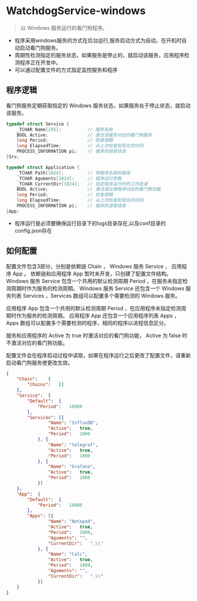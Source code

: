 # WatchdogService-windows
> 以 Windows 服务运行的看门狗程序。

- 程序采用windows服务的方式在后台运行,服务启动方式为自动，在开机时自动启动看门狗服务。
- 周期性检测指定的服务状态，如果服务是停止的，就启动该服务，应用程序检测程序正在开发中。
- 可以通过配置文件的方式指定监控服务和程序


## 程序逻辑

看门狗服务定期获取指定的 Windows 服务状态，如果服务处于停止状态，就启动该服务。

```c
typedef struct Service {
    _TCHAR Name[255];          // 服务名称
    BOOL Active;               // 激活该服务对应的看门狗服务
    long Period;               // 检查周期
    long ElapsedTime;          // 从上次检查到现在的时间
    PROCESS_INFORMATION pi;    // 服务的进程信息
}Srv;

typedef struct Application {
    _TCHAR Path[1024];         // 带程序名称的路径
    _TCHAR Aguments[1024];     // 程序运行参数
    _TCHAR CurrentDir[1024];   // 指定程序运行时的工作目录
    BOOL Active;               // 激活该应用程序对应的看门狗功能
    long Period;               // 检查周期
    long ElapsedTime;          // 从上次检查到现在的时间
    PROCESS_INFORMATION pi;    // 程序的进程信息
}App;
```

- 程序运行是必须要确保运行目录下的logs目录存在,以及conf目录的config.json存在

## 如何配置

配置文件包含3部分，分别是依赖链 Chain ， Windows 服务 Service ， 应用程序 App 。
依赖链和应用程序 App 暂时未开发，只创建了配置文件结构。
Windows 服务 Service 包含一个共用的默认检测周期 Period ，在服务未指定检测周期时作为服务的检测周期。
Windows 服务 Service 还包含一个 Windows 服务列表 Services ，Services 数组可以配置多个需要检测的 Windows 服务。

应用程序 App 包含一个共用的默认检测周期 Period ，在应用程序未指定检测周期时作为服务的检测周期。
应用程序 App 还包含一个应用程序列表 Apps ， Apps 数组可以配置多个需要检测的程序，相同的程序以进程信息区分。

服务和应用程序的 Active 为 true 时激活对应的看门狗功能， Active 为 false 时不激活对应的看门狗功能。

配置文件会在程序启动过程中读取，如果在程序运行之后更改了配置文件，请重新启动看门狗服务使更改生效。

```json
{
	"Chain":	{
		"Chains":	[]
	},
	"Service":	{
		"Default":	{
			"Period":	10000
		},
		"Services":	[{
				"Name":	"InfluxDB",
				"Active":	true,
				"Period":	1000
			}, {
				"Name":	"telegraf",
				"Active":	true,
				"Period":	1000
			}, {
				"Name":	"Grafana",
				"Active":	true,
				"Period":	1000
			}]
	},
	"App":	{
		"Default":	{
			"Period":	10000
		},
		"Apps":	[{
				"Name":	"Notepad",
				"Active":	true,
				"Period":	1000,
				"Aguments":	"",
				"CurrentDir":	".\\"
			}, {
				"Name":	"Calc",
				"Active":	true,
				"Period":	1000,
				"Aguments":	"",
				"CurrentDir":	".\\"
			}]
	}
}
```

